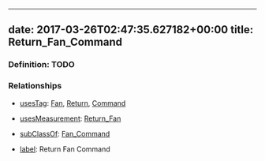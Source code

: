 
---
date: 2017-03-26T02:47:35.627182+00:00
title: Return_Fan_Command
---
### Definition: TODO

### Relationships

* [usesTag](https://brickschema.org/schema/1.0/BrickFrame#usesTag): [Fan](https://brickschema.org/schema/1.0/BrickTag#Fan), [Return](https://brickschema.org/schema/1.0/BrickTag#Return), [Command](https://brickschema.org/schema/1.0/BrickTag#Command)

* [usesMeasurement](https://brickschema.org/schema/1.0/BrickFrame#usesMeasurement): [Return_Fan](https://brickschema.org/schema/1.0/Brick#Return_Fan)

* [subClassOf](http://www.w3.org/2000/01/rdf-schema#subClassOf): [Fan_Command](https://brickschema.org/schema/1.0/Brick#Fan_Command)

* [label](http://www.w3.org/2000/01/rdf-schema#label): Return Fan Command
